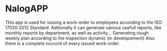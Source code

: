 # NalogAPP
This app is used for issuing a work-order to employees according to the ISO 17020:2012 Standard.
Aditionally it can generate various usefull reports, like monthly reports by department, as well as activity...
  Generating rough weekly plan according to the inspection dynamic (in developement)
  Also there is a complete roccord of every issued work-order.
